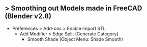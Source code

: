 ## > Smoothing out Models made in FreeCAD (Blender v2.8)
- Preferences > Add-ons > Enable Import STL
    - Add Modifier > Edge Split (Generate Category)
        - Smooth Shade (Object Menu: Shade Smooth)